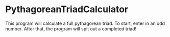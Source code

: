 # PythagoreanTriadCalculator
This program will calculate a full pythagorean triad.
To start, enter in an odd number.
After that, the program will spit out a completed triad!
